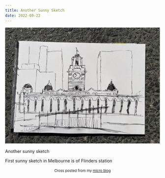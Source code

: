```yaml
---
title: Another Sunny Sketch
date: 2022-09-22
---
```

![Another Sunny Sketch](image/d818fe14b0.jpg)

<p>Another sunny sketch</p>
<p>First sunny sketch in Melbourne is of Flinders station</p>



<center><small>Cross posted from my <a href='http://micro.blog/joshnicholas'>micro blog</a></small></center>

    